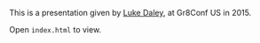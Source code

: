 This is a presentation given by [Luke Daley](http://github.com/alkemist), at Gr8Conf US in 2015.

Open `index.html` to view.
